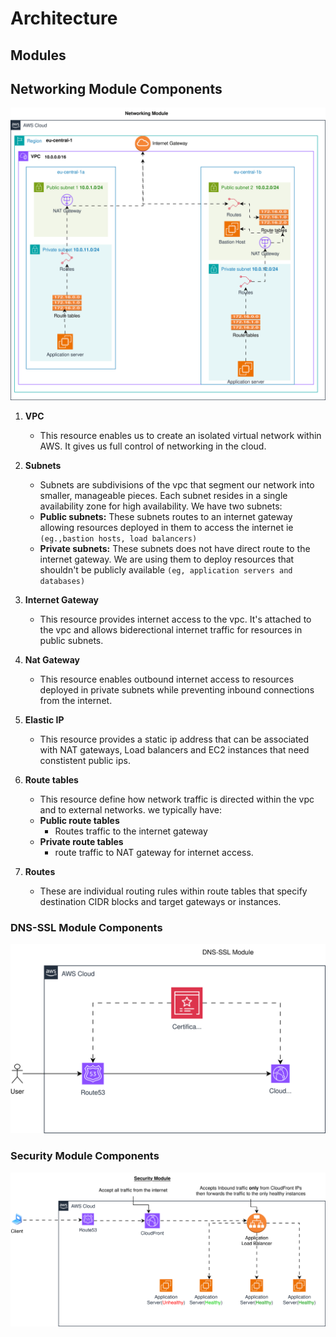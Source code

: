 
# Architecture
## Modules
## Networking Module Components
<img src="../docs/networking.svg" alt="Terraform-aws-architecture"/>

   1. **VPC**
      - This resource enables us to create an isolated virtual network within AWS. It gives us full control of networking in the cloud.
   2. **Subnets**
      - Subnets are subdivisions of the vpc that segment our network into smaller, manageable pieces. Each subnet resides in a single availability zone for high availability. We have two subnets:
       - **Public subnets:** These subnets routes to an internet gateway allowing resources deployed in them to access the internet ie `(eg.,bastion hosts, load balancers)`
       - **Private subnets:** These subnets does not have direct route to the internet gateway. We are using them to deploy resources that shouldn't be publicly available `(eg, application servers and databases)`

   3. **Internet Gateway**
       - This resource provides internet access to the vpc. It's attached to the vpc and allows biderectional internet traffic for resources in public subnets.
   4. **Nat Gateway**
      - This resource enables outbound internet access to resources deployed in private subnets while preventing inbound connections from the internet.
   5. **Elastic IP**
      - This resource provides a static ip address that can be associated with NAT gateways, Load balancers and EC2 instances that need constistent public ips.
   6. **Route tables**
      - This resource define how network traffic is directed within the vpc and to external networks. we typically have:
      - **Public route tables**
         - Routes traffic to the internet gateway
      - **Private route tables**
          - route traffic to NAT gateway for internet access.
   7. **Routes**
      - These are individual routing rules within route tables that specify destination CIDR blocks and target gateways or instances.


### DNS-SSL Module Components
<img src="../docs/dns_ssl.svg" alt="Terraform-aws-architecture"/>

### Security Module Components
<img src="../docs/security.svg" alt="Terraform-aws-architecture"/>